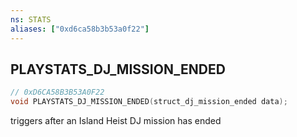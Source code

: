 ```yaml
---
ns: STATS
aliases: ["0xd6ca58b3b53a0f22"]
---
```

## PLAYSTATS_DJ_MISSION_ENDED

```c
// 0xD6CA58B3B53A0F22
void PLAYSTATS_DJ_MISSION_ENDED(struct_dj_mission_ended data);
```

triggers after an Island Heist DJ mission has ended

